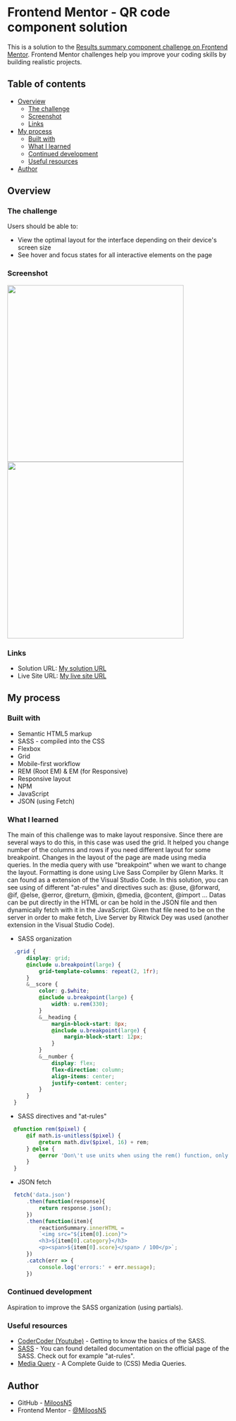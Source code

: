 # Frontend Mentor - QR code component solution

This is a solution to the [Results summary component challenge on Frontend Mentor](https://www.frontendmentor.io/challenges/results-summary-component-CE_K6s0maV). Frontend Mentor challenges help you improve your coding skills by building realistic projects.

## Table of contents

- [Overview](#overview)
  - [The challenge](#the-challenge)
  - [Screenshot](#screenshot)
  - [Links](#links)
- [My process](#my-process)
  - [Built with](#built-with)
  - [What I learned](#what-i-learned)
  - [Continued development](#continued-development)
  - [Useful resources](#useful-resources)
- [Author](#author)

## Overview

### The challenge

Users should be able to:

- View the optimal layout for the interface depending on their device's screen size
- See hover and focus states for all interactive elements on the page

### Screenshot
<div>
  <img src="myimages/solution_mobileview375.jpg" width="auto" height="400" src="solution on mobile view"/>
  <img src="myimages/solution_desktopview1440.jpg" width="auto" height="400" src="solution on desktop view"/>
</div>

### Links

- Solution URL: [My solution URL](https://github.com/MiloosN5/FrontendMentor_QRCode_Challenge)
- Live Site URL: [My live site URL](https://miloosn5.github.io/FrontendMentor_QRCode_Challenge/)


## My process

### Built with

- Semantic HTML5 markup
- SASS - compiled into the CSS
- Flexbox
- Grid
- Mobile-first workflow
- REM (Root EM) & EM (for Responsive)
- Responsive layout
- NPM
- JavaScript
- JSON (using Fetch)

### What I learned

The main of this challenge was to make layout responsive. Since there are several ways to do this, in this case was used the grid. It helped you change number of the columns and rows if you need different layout for some breakpoint. 
Changes in the layout of the page are made using media queries. In the media query with use "breakpoint" when we want to change the layout. 
Formatting is done using Live Sass Compiler by Glenn Marks. It can found as a extension of the Visual Studio Code. In this solution, you can see using of different "at-rules" and directives such as: @use, @forward, @if, @else, @error, @return, @mixin, @media, @content, @import ...
Datas can be put directly in the HTML or can be hold in the JSON file and then dynamically fetch with it in the JavaScript. Given that file need to be on the server in order to make fetch, Live Server by Ritwick Dey was used (another extension in the Visual Studio Code). 


  * SASS organization
  ```scss
    .grid {
        display: grid;
        @include u.breakpoint(large) {
            grid-template-columns: repeat(2, 1fr);
        }
        &__score {
            color: g.$white;
            @include u.breakpoint(large) {
                width: u.rem(330);
            }
            &__heading {
                margin-block-start: 8px;
                @include u.breakpoint(large) {
                    margin-block-start: 12px;
                }
            }
            &__number {
                display: flex;
                flex-direction: column;
                align-items: center;
                justify-content: center;
            }
        }
    }
  ```
  * SASS directives and "at-rules"
  ```scss
    @function rem($pixel) {
        @if math.is-unitless($pixel) {
            @return math.div($pixel, 16) + rem;
        } @else {
            @error 'Don\'t use units when using the rem() function, only numbers';
        }
    }
  ```

  * JSON fetch
  ```js
    fetch('data.json')
        .then(function(response){
            return response.json();
        })
        .then(function(item){
            reactionSummary.innerHTML = 
            `<img src="${item[0].icon}">
            <h3>${item[0].category}</h3>
            <p><span>${item[0].score}</span> / 100</p>`;
        })
        .catch(err => {
            console.log('errors:' + err.message);
        })
  ```

### Continued development

Aspiration to improve the SASS organization (using partials).

### Useful resources

- [CoderCoder (Youtube)](https://www.youtube.com/watch?v=jfMHA8SqUL4) - Getting to know the basics of the SASS.
- [SASS](https://sass-lang.com/documentation/at-rules) - You can found detailed documentation on the official page of the SASS. Check out for example "at-rules".
- [Media Query](https://css-tricks.com/a-complete-guide-to-css-media-queries/) - A Complete Guide to (CSS) Media Queries.

## Author

- GitHub - [MiloosN5](https://github.com/MiloosN5)
- Frontend Mentor - [@MiloosN5](https://www.frontendmentor.io/profile/MiloosN5)



